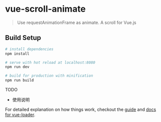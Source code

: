 # vue-scroll-animate

> Use requestAnimationFrame as animate. A scroll for Vue.js

## Build Setup

``` bash
# install dependencies
npm install

# serve with hot reload at localhost:8080
npm run dev

# build for production with minification
npm run build

```

TODO
- 使用说明

For detailed explanation on how things work, checkout the [guide](http://vuejs-templates.github.io/webpack/) and [docs for vue-loader](http://vuejs.github.io/vue-loader).

